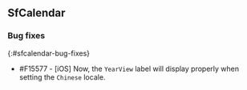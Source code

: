 ## SfCalendar

### Bug fixes
{:#sfcalendar-bug-fixes}

* \#F15577 - [iOS] Now, the `YearView` label will display properly when setting the `Chinese` locale.
